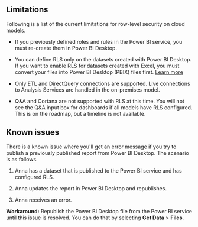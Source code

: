 ## Limitations

Following is a list of the current limitations for row-level security on cloud models.

* If you previously defined roles and rules in the Power BI service, you must re-create them in Power BI Desktop.

* You can define RLS only on the datasets created with Power BI Desktop. If you want to enable RLS for datasets created with Excel, you must convert your files into Power BI Desktop (PBIX) files first. [Learn more](../desktop-import-excel-workbooks.md)

* Only ETL and DirectQuery connections are supported. Live connections to Analysis Services are handled in the on-premises model.

* Q&A and Cortana are not supported with RLS at this time. You will not see the Q&A input box for dashboards if all models have RLS configured. This is on the roadmap, but a timeline is not available.

## Known issues

There is a known issue where you'll get an error message if you try to publish a previously published report from Power BI Desktop. The scenario is as follows.

1. Anna has a dataset that is published to the Power BI service and has configured RLS.

1. Anna updates the report in Power BI Desktop and republishes.

1. Anna receives an error.

**Workaround:** Republish the Power BI Desktop file from the Power BI service until this issue is resolved. You can do that by selecting **Get Data** > **Files**.

